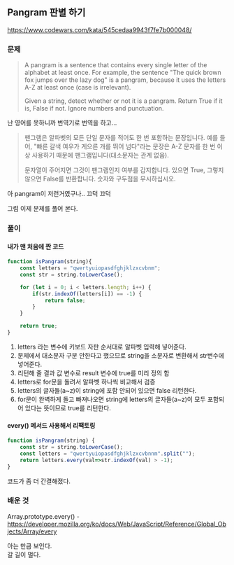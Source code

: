 ## Pangram 판별 하기
https://www.codewars.com/kata/545cedaa9943f7fe7b000048/ 

### 문제
> A pangram is a sentence that contains every single letter of the alphabet at least once. For example, the sentence "The quick brown fox jumps over the lazy dog" is a pangram, because it uses the letters A-Z at least once (case is irrelevant).
>
> Given a string, detect whether or not it is a pangram. Return True if it is, False if not. Ignore numbers and punctuation.


난 영어를 못하니까 번역기로 번역을 하고... 

> 팬그램은 알파벳의 모든 단일 문자를 적어도 한 번 포함하는 문장입니다. 예를 들어, "빠른 갈색 여우가 게으른 개를 뛰어 넘다"라는 문장은 A-Z 문자를 한 번 이상 사용하기 때문에 팬그램입니다(대소문자는 관계 없음).
>
> 문자열이 주어지면 그것이 팬그램인지 여부를 감지합니다. 있으면 True, 그렇지 않으면 False를 반환합니다. 숫자와 구두점을 무시하십시오.

아 pangram이 저런거였구나.. 끄덕 끄덕

그럼 이제 문제를 풀어 본다.

### 풀이
#### 내가 맨 처음에 짠 코드
```javascript
function isPangram(string){
    const letters = "qwertyuiopasdfghjklzxcvbnm";
    const str = string.toLowerCase();

    for (let i = 0; i < letters.length; i++) {
        if(str.indexOf(letters[i]) == -1) {
            return false;
        }
    }

    return true;
}
```
1. letters 라는 변수에 키보드 자판 순서대로 알파벳 입력해 넣어준다.
2. 문제에서 대소문자 구분 안한다고 했으므로 string을 소문자로 변환해서 str변수에 넣어준다.
3. 리턴해 줄 결과 값 변수로 result 변수에 true를 미리 정의 함
4. letters로 for문을 돌려서 알파벳 하나씩 비교해서 검증 
5. letters의 글자들(a~z)이 string에 포함 안되어 있으면 false 리턴한다.
6. for문이 완벽하게 돌고 빠져나오면 string에 letters의 글자들(a~z)이 모두 포함되어 있다는 뜻이므로 true를 리턴한다.

#### every() 메서드 사용해서 리팩토링
```javascript
function isPangram(string) {
    const str = string.toLowerCase();
    const letters = "qwertyuiopasdfghjklzxcvbnnm".split("");
    return letters.every(val=>str.indexOf(val) > -1);
}
```
코드가 좀 더 간결해졌다.  

### 배운 것 
Array.prototype.every() - https://developer.mozilla.org/ko/docs/Web/JavaScript/Reference/Global_Objects/Array/every  

아는 만큼 보인다.  
갈 길이 멀다.  